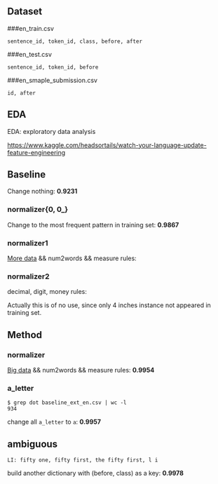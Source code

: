 ## Dataset

###en_train.csv

```
sentence_id, token_id, class, before, after
```

###en_test.csv

```
sentence_id, token_id, before
```

###en_smaple_submission.csv

```
id, after
```

## EDA

EDA: exploratory data analysis

https://www.kaggle.com/headsortails/watch-your-language-update-feature-engineering

## Baseline

Change nothing: **0.9231**

### normalizer{0, 0_}

Change to the most frequent pattern in training set: **0.9867**

### normalizer1

[More data](https://www.kaggle.com/google-nlu/text-normalization/downloads/text-normalization.zip) && num2words && measure rules: 

### normalizer2

decimal, digit, money rules: 

Actually this is of no use, since only 4 inches instance not appeared in training set.

## Method

### normalizer

[Big data](https://storage.googleapis.com/text-normalization/en_with_types.tgz) && num2words && measure rules: **0.9954**

### a_letter

```
$ grep dot baseline_ext_en.csv | wc -l
934
```

change all `a_letter` to `a`: **0.9957**

## ambiguous

```
LI: fifty one, fifty first, the fifty first, l i
```

build another dictionary with (before, class) as a key:  **0.9978**

